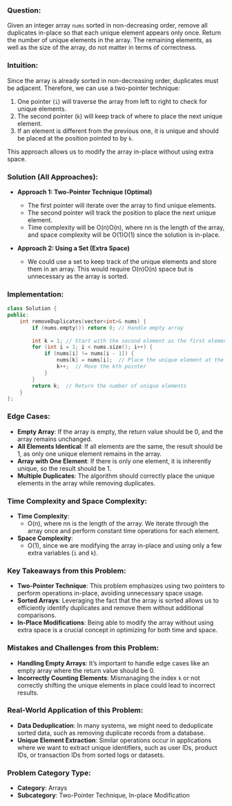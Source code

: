 
### **Question**:

Given an integer array `nums` sorted in non-decreasing order, remove all duplicates in-place so that each unique element appears only once. Return the number of unique elements in the array. The remaining elements, as well as the size of the array, do not matter in terms of correctness.

### **Intuition**:

Since the array is already sorted in non-decreasing order, duplicates must be adjacent. Therefore, we can use a two-pointer technique:

1. One pointer (`i`) will traverse the array from left to right to check for unique elements.
2. The second pointer (`k`) will keep track of where to place the next unique element.
3. If an element is different from the previous one, it is unique and should be placed at the position pointed to by `k`.

This approach allows us to modify the array in-place without using extra space.

### **Solution (All Approaches)**:

- **Approach 1: Two-Pointer Technique (Optimal)**
    
    - The first pointer will iterate over the array to find unique elements.
    - The second pointer will track the position to place the next unique element.
    - Time complexity will be O(n)O(n), where nn is the length of the array, and space complexity will be O(1)O(1) since the solution is in-place.
- **Approach 2: Using a Set (Extra Space)**
    
    - We could use a set to keep track of the unique elements and store them in an array. This would require O(n)O(n) space but is unnecessary as the array is sorted.

### **Implementation**:

```cpp
class Solution {
public:
    int removeDuplicates(vector<int>& nums) {
        if (nums.empty()) return 0; // Handle empty array
        
        int k = 1; // Start with the second element as the first element is always unique
        for (int i = 1; i < nums.size(); i++) {
            if (nums[i] != nums[i - 1]) {
                nums[k] = nums[i];  // Place the unique element at the kth position
                k++;  // Move the kth pointer
            }
        }
        return k;  // Return the number of unique elements
    }
};
```

### **Edge Cases**:

- **Empty Array**: If the array is empty, the return value should be 0, and the array remains unchanged.
- **All Elements Identical**: If all elements are the same, the result should be 1, as only one unique element remains in the array.
- **Array with One Element**: If there is only one element, it is inherently unique, so the result should be 1.
- **Multiple Duplicates**: The algorithm should correctly place the unique elements in the array while removing duplicates.

### **Time Complexity and Space Complexity**:

- **Time Complexity**:
    - O(n), where nn is the length of the array. We iterate through the array once and perform constant time operations for each element.
- **Space Complexity**:
    - O(1), since we are modifying the array in-place and using only a few extra variables (`i` and `k`).

### **Key Takeaways from this Problem**:

- **Two-Pointer Technique**: This problem emphasizes using two pointers to perform operations in-place, avoiding unnecessary space usage.
- **Sorted Arrays**: Leveraging the fact that the array is sorted allows us to efficiently identify duplicates and remove them without additional comparisons.
- **In-Place Modifications**: Being able to modify the array without using extra space is a crucial concept in optimizing for both time and space.

### **Mistakes and Challenges from this Problem**:

- **Handling Empty Arrays**: It’s important to handle edge cases like an empty array where the return value should be 0.
- **Incorrectly Counting Elements**: Mismanaging the index `k` or not correctly shifting the unique elements in place could lead to incorrect results.

### **Real-World Application of this Problem**:

- **Data Deduplication**: In many systems, we might need to deduplicate sorted data, such as removing duplicate records from a database.
- **Unique Element Extraction**: Similar operations occur in applications where we want to extract unique identifiers, such as user IDs, product IDs, or transaction IDs from sorted logs or datasets.

### **Problem Category Type**:

- **Category**: Arrays
- **Subcategory**: Two-Pointer Technique, In-place Modification